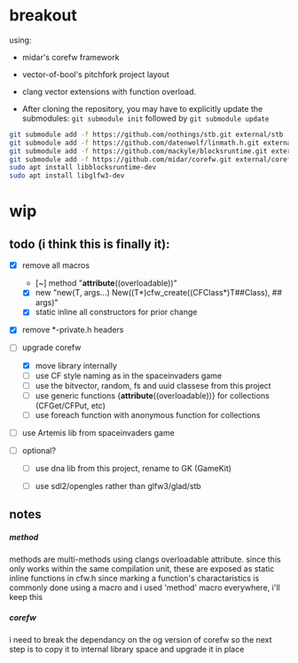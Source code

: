 # breakout 


using:
* midar's corefw framework
* vector-of-bool's pitchfork project layout
* clang vector extensions with function overload.

* After cloning the repository, you may have to explicitly update the submodules: `git submodule init` followed by `git submodule update`

```bash
git submodule add -f https://github.com/nothings/stb.git external/stb
git submodule add -f https://github.com/datenwolf/linmath.h.git external/linmath.h
git submodule add -f https://github.com/mackyle/blocksruntime.git external/blocksruntime
git submodule add -f https://github.com/midar/corefw.git external/corefw
sudo apt install libblocksruntime-dev
sudo apt install libglfw3-dev
```
# wip
## todo (i think this is finally it):


- [x] remove all macros
    - [~] method    "__attribute__((overloadable))"
    - [x] new       "new(T, args...) New((T*)cfw_create((CFClass*)T##Class), ## args)"
    - [x] static inline all constructors for prior change
- [x] remove *-private.h headers

- [ ] upgrade corefw
    - [x] move library internally
    - [ ] use CF style naming as in the spaceinvaders game
    - [ ] use the bitvector, random, fs and uuid classese from this project
    - [ ] use generic functions {__attribute__((overloadable))} for collections (CFGet/CFPut, etc)
    - [ ] use foreach function with anonymous function for collections 

- [ ] use Artemis lib from spaceinvaders game

- [ ] optional?
    - [ ] use dna lib from this project, rename to GK (GameKit)
    - [ ] use sdl2/opengles  rather than glfw3/glad/stb


## notes

##### method
methods are multi-methods using clangs overloadable attribute. since this only works within the same compilation unit, these are exposed as static inline functions in cfw.h
since marking a function's charactaristics is commonly done using a macro and i used 'method' macro everywhere, i'll keep this

##### corefw
i need to break the dependancy on the og version of corefw so the next step is to copy it to internal library space and upgrade it in place
